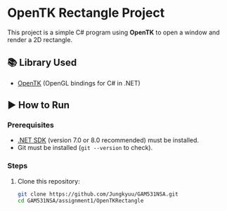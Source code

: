 # OpenTK Rectangle Project

This project is a simple C# program using **OpenTK** to open a window and render a 2D rectangle.

## 📚 Library Used
- [OpenTK](https://opentk.net/) (OpenGL bindings for C# in .NET)

## ▶️ How to Run

### Prerequisites
- [.NET SDK](https://dotnet.microsoft.com/download) (version 7.0 or 8.0 recommended) must be installed.
- Git must be installed (`git --version` to check).

### Steps
1. Clone this repository:
   ```bash
   git clone https://github.com/Jungkyuu/GAM531NSA.git
   cd GAM531NSA/assignment1/OpenTKRectangle
